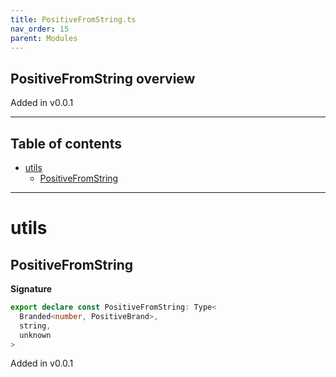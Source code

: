 ```yaml
---
title: PositiveFromString.ts
nav_order: 15
parent: Modules
---
```


## PositiveFromString overview

Added in v0.0.1

---

<h2 class="text-delta">Table of contents</h2>

- [utils](#utils)
  - [PositiveFromString](#positivefromstring)

---

# utils

## PositiveFromString

**Signature**

```ts
export declare const PositiveFromString: Type<
  Branded<number, PositiveBrand>,
  string,
  unknown
>
```

Added in v0.0.1
